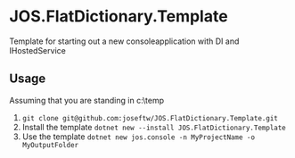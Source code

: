 # JOS.FlatDictionary.Template
Template for starting out a new consoleapplication with DI and IHostedService

## Usage
Assuming that you are standing in c:\temp
1. ``git clone git@github.com:joseftw/JOS.FlatDictionary.Template.git``
2. Install the template ``dotnet new --install JOS.FlatDictionary.Template``
3. Use the template ``dotnet new jos.console -n MyProjectName -o MyOutputFolder``
